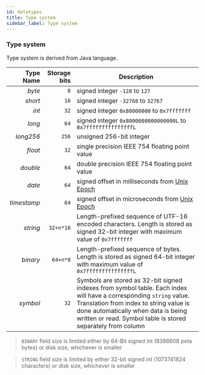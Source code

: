 ```yaml
---
id: datatypes
title: Type system
sidebar_label: Type system
---
```



### Type system

Type system is derived from Java language.


| Type Name   | Storage bits | Description                     |
| ----------: | -----------: | ------------------------------- |
| _byte_      | `8`          | signed integer  `-128` to `127` |
| _short_     | `16`         | signed integer  `-32768` to `32767` |
| _int_       | `32`         | signed integer  `0x80000000` to `0x7fffffff` |
| _long_      | `64`         | signed integer  `0x8000000000000000L` to `0x7fffffffffffffffL` |
| _long256_   | `256`        | unsigned 256-bit integer |
| _float_     | `32`         | single precision IEEE 754 floating point value |
| _double_    | `64`         | double precision IEEE 754 floating point value |
| _date_      | `64`         | signed offset in milliseconds from [Unix Epoch](https://en.wikipedia.org/wiki/Unix_time) |
| _timestamp_ | `64`         | signed offset in microseconds from [Unix Epoch](https://en.wikipedia.org/wiki/Unix_time) |
| _string_    | `32+n*16`    | Length-prefixed sequence of UTF-16 encoded characters. Length is stored as signed 32-bit integer with maximum value of `0x7fffffff`|
| _binary_    | `64+n*8`     | Length-prefixed sequence of bytes. Length is stored as signed 64-bit integer with maximum value of `0x7fffffffffffffffL`|
| _symbol_    | `32`         | Symbols are stored as 32-bit signed indexes from symbol table. Each index will have a corresponding `string` value. Translation from index to string value is done automatically when data is being written or read. Symbol table is stored separately from column


> `BINARY` field size is limited either by 64-Bit signed int (8388608 peta bytes) or disk size, whichever is smaller

> `STRING` field size is limited by either 32-bit signed int (1073741824 characters) or disk size, whichever is smaller